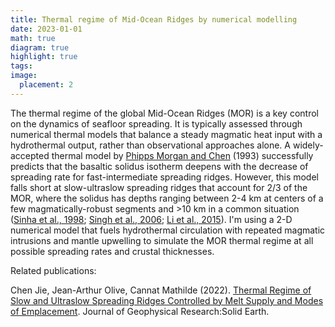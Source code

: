 ```yaml
---
title: Thermal regime of Mid-Ocean Ridges by numerical modelling
date: 2023-01-01
math: true
diagram: true
highlight: true
tags: 
image:
  placement: 2
---
```


The thermal regime of the global Mid-Ocean Ridges (MOR) is a key control on the dynamics of seafloor spreading. It is typically assessed through numerical thermal models that balance a steady magmatic heat input with a hydrothermal output, rather than observational approaches alone. A widely-accepted thermal model by [Phipps Morgan and Chen](https://www.nature.com/articles/364706a0) (1993) successfully predicts that the basaltic solidus isotherm deepens with the decrease of spreading rate for fast-intermediate spreading ridges. However, this model falls short at slow-ultraslow spreading ridges that account for 2/3 of the MOR, where the solidus has depths ranging between 2-4 km at centers of a few magmatically-robust segments and >10 km in a common situation ([Sinha et al., 1998]([https://academic.oup.com/gji/article/135/3/731/623770]()); [Singh et al., 2006](https://www.nature.com/articles/nature05105); [Li et al., 2015](https://agupubs.onlinelibrary.wiley.com/doi/full/10.1002/2014GL062521)). I'm using a 2-D numerical model that fuels hydrothermal circulation with repeated magmatic intrusions and mantle upwelling to simulate the MOR thermal regime at all possible spreading rates and crustal thicknesses.

Related publications: 

Chen Jie, Jean-Arthur Olive, Cannat Mathilde (2022). [Thermal Regime of Slow and Ultraslow Spreading Ridges Controlled by Melt Supply and Modes of Emplacement](http://localhost:1313/publication/chen_et_al_2022_jgr/). Journal of Geophysical Research:Solid Earth.

